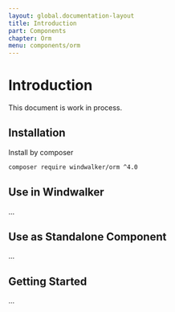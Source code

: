 ```yaml
---
layout: global.documentation-layout
title: Introduction
part: Components
chapter: Orm
menu: components/orm
---
```


# Introduction

This document is work in process.

## Installation

Install by composer

```bash
composer require windwalker/orm ^4.0
```

## Use in Windwalker

...

## Use as Standalone Component

...

## Getting Started

...
